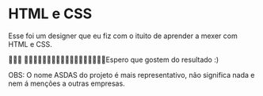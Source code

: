 # HTML e CSS

Esse foi um designer que eu fiz com o ituito de aprender a mexer com HTML e CSS.

᲼᲼᲼ ᲼᲼᲼᲼᲼᲼᲼᲼᲼᲼᲼᲼᲼᲼᲼᲼᲼᲼Espero que gostem do resultado :)

OBS: O nome ASDAS do projeto é mais representativo, não significa nada e nem á menções a outras empresas.
